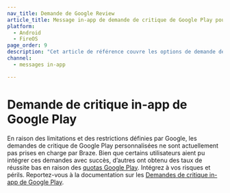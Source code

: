 ```yaml
---
nav_title: Demande de Google Review
article_title: Message in-app de demande de critique de Google Play pour Android et FireOS
platform: 
  - Android
  - FireOS
page_order: 9
description: "Cet article de référence couvre les options de demande de critique in-app de Google Play pour votre application Android ou FireOS."
channel:
  - messages in-app

---
```


# Demande de critique in-app de Google Play

En raison des limitations et des restrictions définies par Google, les demandes de critique de Google Play personnalisées ne sont actuellement pas prises en charge par Braze. Bien que certains utilisateurs aient pu intégrer ces demandes avec succès, d’autres ont obtenu des taux de réussite bas en raison des [quotas Google Play](https://developer.android.com/guide/playcore/in-app-review#quotas). Intégrez à vos risques et périls. Reportez-vous à la documentation sur les [Demandes de critique in-app de Google Play](https://developer.android.com/guide/playcore/in-app-review). 
